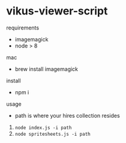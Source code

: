 # vikus-viewer-script


requirements
- imagemagick
- node > 8

mac
- brew install imagemagick

install
- npm i

usage
- path is where your hires collection resides
1. ```node index.js -i path```
2. ```node spritesheets.js -i path```